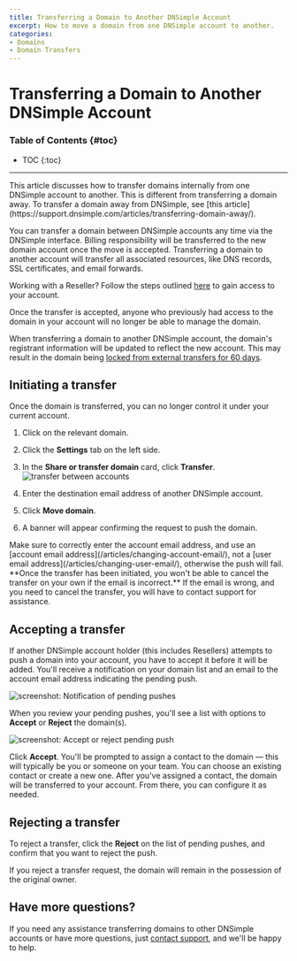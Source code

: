```yaml
---
title: Transferring a Domain to Another DNSimple Account
excerpt: How to move a domain from one DNSimple account to another.
categories:
- Domains
- Domain Transfers
---
```


# Transferring a Domain to Another DNSimple Account

### Table of Contents {#toc}

* TOC
{:toc}

---

<info>
This article discusses how to transfer domains internally from one DNSimple account to another. This is different from transferring a domain away. To transfer a domain away from DNSimple, see [this article](https://support.dnsimple.com/articles/transferring-domain-away/).
</info>

You can transfer a domain between DNSimple accounts any time via the DNSimple interface. Billing responsibility will be transferred to the new domain account once the move is accepted. Transferring a domain to another account will transfer all associated resources, like DNS records, SSL certificates, and email forwards.

Working with a Reseller? Follow the steps outlined [here](#accepting-a-transfer) to gain access to your account.

<warning>
Once the transfer is accepted, anyone who previously had access to the domain in your account will no longer be able to manage the domain.

When transferring a domain to another DNSimple account, the domain's registrant information will be updated to reflect the new account. This may result in the domain being [locked from external transfers for 60 days](/articles/icann-60-day-lock-registrant-change/).
</warning>

## Initiating a transfer

<info>
Once the domain is transferred, you can no longer control it under your current account.
</info>

1. Click on the relevant domain.
1. Click the **Settings** tab on the left side.
1. In the **Share or transfer domain** card, click **Transfer**.
    ![transfer between accounts](/files/transfer-domains-between-accounts.png)

1. Enter the destination email address of another DNSimple account.
1. Click **Move domain**.
1. A banner will appear confirming the request to push the domain.

<warning>
Make sure to correctly enter the account email address, and use an [account email address](/articles/changing-account-email/), not a [user email address](/articles/changing-user-email/), otherwise the push will fail. **Once the transfer has been initiated, you won't be able to cancel the transfer on your own if the email is incorrect.** If the email is wrong, and you need to cancel the transfer, you will have to contact support for assistance.
</warning>

## Accepting a transfer

If another DNSimple account holder (this includes Resellers) attempts to push a domain into your account, you have to accept it before it will be added. You'll receive a notification on your domain list and an email to the account email address indicating the pending push.

![screenshot: Notification of pending pushes](/files/pending-push-notification.png)

When you review your pending pushes, you'll see a list with options to **Accept** or **Reject** the domain(s).

![screenshot: Accept or reject pending push](/files/pending-pushes.jpg)

Click **Accept**. You'll be prompted to assign a contact to the domain — this will typically be you or someone on your team. You can choose an existing contact or create a new one. After you've assigned a contact, the domain will be transferred to your account. From there, you can configure it as needed.

## Rejecting a transfer

To reject a transfer, click the **Reject** on the list of pending pushes, and confirm that you want to reject the push.

<info>
If you reject a transfer request, the domain will remain in the possession of the original owner.
</info>

## Have more questions?

If you need any assistance transferring domains to other DNSimple accounts or have more questions, just [contact support](https://dnsimple.com/feedback), and we'll be happy to help.

